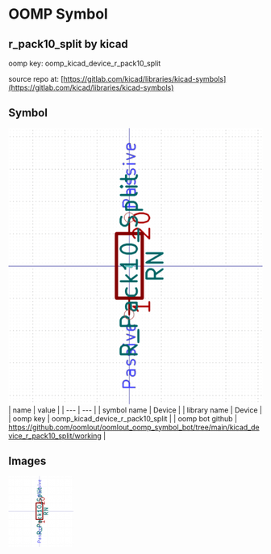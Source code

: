 # OOMP Symbol  
## r_pack10_split  by kicad  
  
oomp key: oomp_kicad_device_r_pack10_split  
  
source repo at: [https://gitlab.com/kicad/libraries/kicad-symbols](https://gitlab.com/kicad/libraries/kicad-symbols)  
## Symbol  
  
[![working.png](working_600.png)](working.png)  
| name | value | 
| --- | --- | 
| symbol name | Device | 
| library name | Device | 
| oomp key | oomp_kicad_device_r_pack10_split | 
| oomp bot github | https://github.com/oomlout/oomlout_oomp_symbol_bot/tree/main/kicad_device_r_pack10_split/working | 
## Images  
  
[![working.png](working_140.png)](working.png)  
